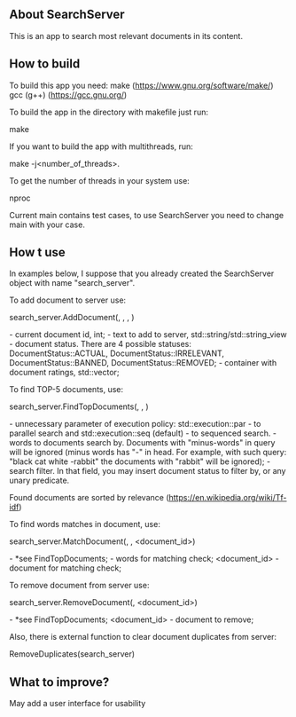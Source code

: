 About SearchServer
----------------

This is an app to search most relevant documents in its content.

How to build
------------

To build this app you need:
make (https://www.gnu.org/software/make/)
gcc (g++) (https://gcc.gnu.org/)

To build the app in the directory with makefile just run:

make 

If you want to build the app with multithreads, run:

make -j<number_of_threads>.

To get the number of threads in your system use:

nproc

Current main contains test cases, to use SearchServer you need to change main
with your case.

How t use
---------
In examples below, I suppose that you already created the SearchServer object
with name "search_server".

To add document to server use:

search_server.AddDocument(<id>, <document>, <status>, <ratings>)

<id> - current document id, int;
<document> - text to add to server, std::string/std::string_view
<status> - document status. There are 4 possible statuses:
DocumentStatus::ACTUAL, DocumentStatus::IRRELEVANT, DocumentStatus::BANNED,
DocumentStatus::REMOVED;
<ratings> - container with document ratings, std::vector<int>;

To find TOP-5 documents, use:

search_server.FindTopDocuments(<policy>, <query>, <predicate>)

<policy> - unnecessary parameter of execution policy: std::execution::par -
to parallel search and std::execution::seq (default) - to sequenced search.
<query> - words to documents search by. Documents with "minus-words" in query
will be ignored (minus words has "-" in head. For example, with such query: 
"black cat white -rabbit" the documents with "rabbit" will be ignored);
<predicate> - search filter. In that field, you may insert document status to 
filter by, or any unary predicate.

Found documents are sorted by relevance (https://en.wikipedia.org/wiki/Tf-idf)

To find words matches in document, use:

search_server.MatchDocument(<policy>, <query>, <document_id>)

<policy> - *see FindTopDocuments;
<query> - words for matching check;
<document_id> - document for matching check;

To remove document from server use:

search_server.RemoveDocument(<policy>, <document_id>)

<policy> - *see FindTopDocuments;
<document_id> - document to remove;

Also, there is external function to clear document duplicates from server:

RemoveDuplicates(search_server)

What to improve?
---------------

May add a user interface for usability
